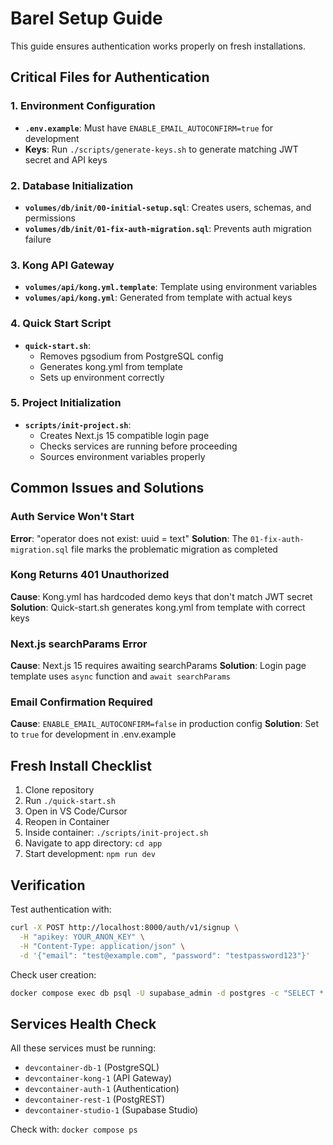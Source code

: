 # Barel Setup Guide

This guide ensures authentication works properly on fresh installations.

## Critical Files for Authentication

### 1. Environment Configuration
- **`.env.example`**: Must have `ENABLE_EMAIL_AUTOCONFIRM=true` for development
- **Keys**: Run `./scripts/generate-keys.sh` to generate matching JWT secret and API keys

### 2. Database Initialization
- **`volumes/db/init/00-initial-setup.sql`**: Creates users, schemas, and permissions
- **`volumes/db/init/01-fix-auth-migration.sql`**: Prevents auth migration failure

### 3. Kong API Gateway
- **`volumes/api/kong.yml.template`**: Template using environment variables
- **`volumes/api/kong.yml`**: Generated from template with actual keys

### 4. Quick Start Script
- **`quick-start.sh`**: 
  - Removes pgsodium from PostgreSQL config
  - Generates kong.yml from template
  - Sets up environment correctly

### 5. Project Initialization
- **`scripts/init-project.sh`**: 
  - Creates Next.js 15 compatible login page
  - Checks services are running before proceeding
  - Sources environment variables properly

## Common Issues and Solutions

### Auth Service Won't Start
**Error**: "operator does not exist: uuid = text"
**Solution**: The `01-fix-auth-migration.sql` file marks the problematic migration as completed

### Kong Returns 401 Unauthorized
**Cause**: Kong.yml has hardcoded demo keys that don't match JWT secret
**Solution**: Quick-start.sh generates kong.yml from template with correct keys

### Next.js searchParams Error
**Cause**: Next.js 15 requires awaiting searchParams
**Solution**: Login page template uses `async` function and `await searchParams`

### Email Confirmation Required
**Cause**: `ENABLE_EMAIL_AUTOCONFIRM=false` in production config
**Solution**: Set to `true` for development in .env.example

## Fresh Install Checklist

1. Clone repository
2. Run `./quick-start.sh`
3. Open in VS Code/Cursor
4. Reopen in Container
5. Inside container: `./scripts/init-project.sh`
6. Navigate to app directory: `cd app`
7. Start development: `npm run dev`

## Verification

Test authentication with:
```bash
curl -X POST http://localhost:8000/auth/v1/signup \
  -H "apikey: YOUR_ANON_KEY" \
  -H "Content-Type: application/json" \
  -d '{"email": "test@example.com", "password": "testpassword123"}'
```

Check user creation:
```bash
docker compose exec db psql -U supabase_admin -d postgres -c "SELECT * FROM auth.users;"
```

## Services Health Check

All these services must be running:
- `devcontainer-db-1` (PostgreSQL)
- `devcontainer-kong-1` (API Gateway)
- `devcontainer-auth-1` (Authentication)
- `devcontainer-rest-1` (PostgREST)
- `devcontainer-studio-1` (Supabase Studio)

Check with: `docker compose ps`